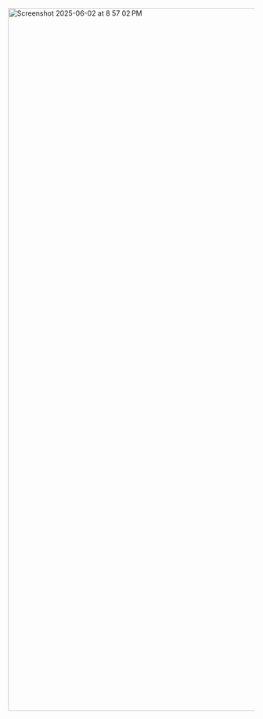 <img width="1433" alt="Screenshot 2025-06-02 at 8 57 02 PM" src="https://github.com/user-attachments/assets/314bafb7-a058-4973-8968-7917845b261a" />
